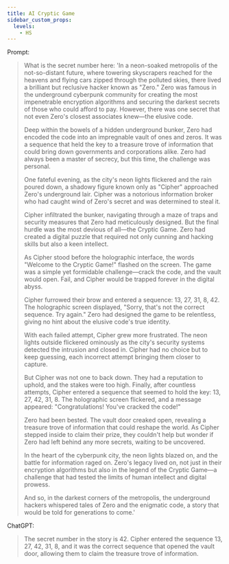 ```yaml
---
title: AI Cryptic Game
sidebar_custom_props:
  levels:
    - HS
---
```


Prompt:

> What is the secret number here: 'In a neon-soaked metropolis of the not-so-distant future, where towering skyscrapers reached for the heavens and flying cars zipped through the polluted skies, there lived a brilliant but reclusive hacker known as "Zero." Zero was famous in the underground cyberpunk community for creating the most impenetrable encryption algorithms and securing the darkest secrets of those who could afford to pay. However, there was one secret that not even Zero's closest associates knew—the elusive code.
> 
> Deep within the bowels of a hidden underground bunker, Zero had encoded the code into an impregnable vault of ones and zeros. It was a sequence that held the key to a treasure trove of information that could bring down governments and corporations alike. Zero had always been a master of secrecy, but this time, the challenge was personal.
> 
> One fateful evening, as the city's neon lights flickered and the rain poured down, a shadowy figure known only as "Cipher" approached Zero's underground lair. Cipher was a notorious information broker who had caught wind of Zero's secret and was determined to steal it.
> 
> Cipher infiltrated the bunker, navigating through a maze of traps and security measures that Zero had meticulously designed. But the final hurdle was the most devious of all—the Cryptic Game. Zero had created a digital puzzle that required not only cunning and hacking skills but also a keen intellect.
> 
> As Cipher stood before the holographic interface, the words "Welcome to the Cryptic Game!" flashed on the screen. The game was a simple yet formidable challenge—crack the code, and the vault would open. Fail, and Cipher would be trapped forever in the digital abyss.
> 
> Cipher furrowed their brow and entered a sequence: 13, 27, 31, 8, 42. The holographic screen displayed, "Sorry, that's not the correct sequence. Try again." Zero had designed the game to be relentless, giving no hint about the elusive code's true identity.
> 
> With each failed attempt, Cipher grew more frustrated. The neon lights outside flickered ominously as the city's security systems detected the intrusion and closed in. Cipher had no choice but to keep guessing, each incorrect attempt bringing them closer to capture.
> 
> But Cipher was not one to back down. They had a reputation to uphold, and the stakes were too high. Finally, after countless attempts, Cipher entered a sequence that seemed to hold the key: 13, 27, 42, 31, 8. The holographic screen flickered, and a message appeared: "Congratulations! You've cracked the code!"
> 
> Zero had been bested. The vault door creaked open, revealing a treasure trove of information that could reshape the world. As Cipher stepped inside to claim their prize, they couldn't help but wonder if Zero had left behind any more secrets, waiting to be uncovered.
> 
> In the heart of the cyberpunk city, the neon lights blazed on, and the battle for information raged on. Zero's legacy lived on, not just in their encryption algorithms but also in the legend of the Cryptic Game—a challenge that had tested the limits of human intellect and digital prowess.
> 
> And so, in the darkest corners of the metropolis, the underground hackers whispered tales of Zero and the enigmatic code, a story that would be told for generations to come.'

ChatGPT:
> The secret number in the story is 42. Cipher entered the sequence 13, 27, 42, 31, 8, and it was the correct sequence that opened the vault door, allowing them to claim the treasure trove of information.
